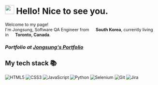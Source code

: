 <h1><img src="https://emojis.slackmojis.com/emojis/images/1531849430/4246/blob-sunglasses.gif?1531849430" width="30"/> Hello! Nice to see you.</h1>


<p>Welcome to my page! </br> I'm Jongsung, Software QA Engineer from <img src="https://cdn-icons-png.flaticon.com/512/317/317314.png" width="14"/> <b>South Korea</b>, currently living in <img src="https://cdn-icons-png.flaticon.com/512/317/317142.png" width="14"/> <b>Toronto, Canada</b>. </p>

<p>
  <em>
  <h3>
    Portfolio at 
    <a href="https://jongsungbae.github.io/portfolio/">
      Jongsung's Portfolio
    </a>
  </h3>
  </em>
</p>

<h2> My tech stack 📚 </h2>

![HTML5](https://img.shields.io/badge/-HTML5-F05032?style=for-the-badge&logo=html5&logoColor=ffffff)
![CSS3](https://img.shields.io/badge/-CSS3-007ACC?style=for-the-badge&logo=css3)
![JavaScript](https://img.shields.io/badge/-JavaScript-%23F7DF1C?style=for-the-badge&logo=javascript&logoColor=000000&labelColor=%23F7DF1C&color=%23FFCE5A)
![Python](https://img.shields.io/badge/-Python-222222?style=for-the-badge&logo=python)
![Selenium](https://img.shields.io/badge/-Selenium-222222?style=for-the-badge&logo=selenium)
![Git](https://img.shields.io/badge/-Git-F05032?style=for-the-badge&logo=git&logoColor=ffffff)
![Jira](https://img.shields.io/badge/-Jira-222222?style=for-the-badge&logo=jira)

